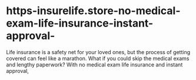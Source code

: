 # https-insurelife.store-no-medical-exam-life-insurance-instant-approval-
Life insurance is a safety net for your loved ones, but the process of getting covered can feel like a marathon. What if you could skip the medical exams and lengthy paperwork? With no medical exam life insurance and instant approval,
